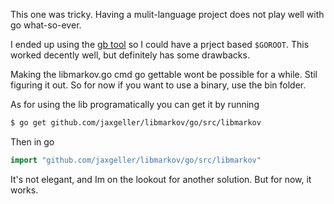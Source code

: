 This one was tricky. Having a mulit-language project does not play well with go what-so-ever.

I ended up using the [gb tool](http://getgb.io/) so I could have a prject based `$GOROOT`. This worked decently well, but definitely has some drawbacks.

Making the libmarkov.go cmd go gettable wont be possible for a while. Stil figuring it out. So for now if you want to use a binary, use the bin folder.

As for using the lib programatically you can get it by running

```bash
$ go get github.com/jaxgeller/libmarkov/go/src/libmarkov
```

Then in go

```go
import "github.com/jaxgeller/libmarkov/go/src/libmarkov"
```

It's not elegant, and Im on the lookout for another solution. But for now, it works.
